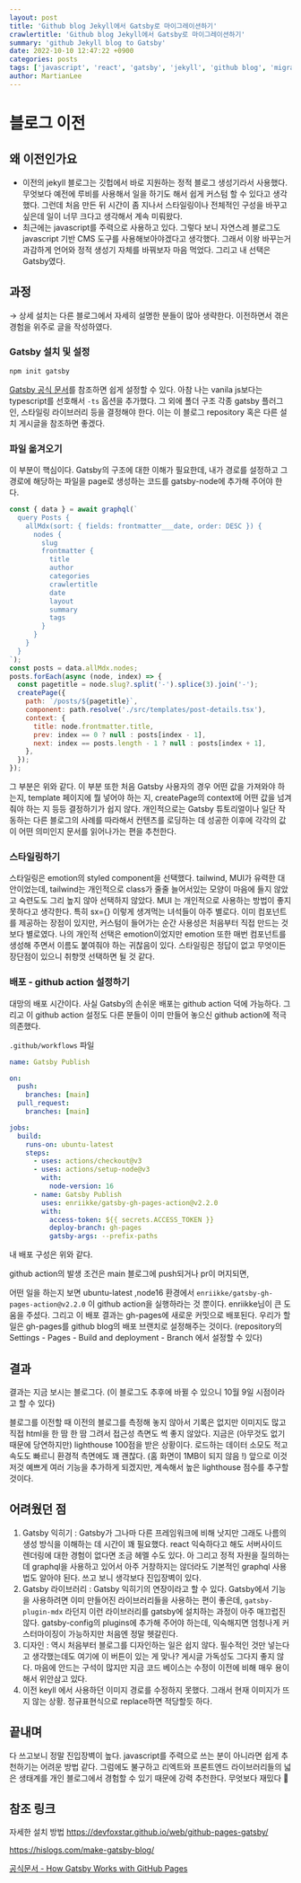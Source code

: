 ```yaml
---
layout: post
title: 'Github blog Jekyll에서 Gatsby로 마이그레이션하기'
crawlertitle: 'Github blog Jekyll에서 Gatsby로 마이그레이션하기'
summary: 'github Jekyll blog to Gatsby'
date: 2022-10-10 12:47:22 +0900
categories: posts
tags: ['javascript', 'react', 'gatsby', 'jekyll', 'github blog', 'migration']
author: MartianLee
---
```


# 블로그 이전

## 왜 이전인가요

- 이전의 jekyll 블로그는 깃헙에서 바로 지원하는 정적 블로그 생성기라서 사용했다. 무엇보다 예전에 루비를 사용해서 일을 하기도 해서 쉽게 커스텀 할 수 있다고 생각했다. 그런데 처음 만든 뒤 시간이 좀 지나서 스타일링이나 전체적인 구성을 바꾸고 싶은데 일이 너무 크다고 생각해서 계속 미뤄왔다.
- 최근에는 javascript를 주력으로 사용하고 있다. 그렇다 보니 자연스레 블로그도 javascript 기반 CMS 도구를 사용해보아야겠다고 생각했다. 그래서 이왕 바꾸는거 과감하게 언어와 정적 생성기 자체를 바꿔보자 마음 먹었다. 그리고 내 선택은 Gatsby였다.

## 과정

→ 상세 설치는 다른 블로그에서 자세히 설명한 분들이 많아 생략한다. 이전하면서 겪은 경험을 위주로 글을 작성하였다.

### Gatsby 설치 및 설정

```bash
npm init gatsby
```

[Gatsby 공식 문서](<[https://www.gatsbyjs.com/docs/quick-start/](https://www.gatsbyjs.com/docs/quick-start/)>)를 참조하면 쉽게 설정할 수 있다. 아참 나는 vanila js보다는 typescript를 선호해서 `-ts` 옵션을 추가했다. 그 외에 폴더 구조 각종 gatsby 플러그인, 스타일링 라이브러리 등을 결정해야 한다. 이는 이 블로그 repository 혹은 다른 설치 게시글을 참조하면 좋겠다.

### 파일 옮겨오기

이 부분이 핵심이다. Gatsby의 구조에 대한 이해가 필요한데, 내가 경로를 설정하고 그 경로에 해당하는 파일을 page로 생성하는 코드를 gatsby-node에 추가해 주어야 한다.

```jsx
const { data } = await graphql(`
  query Posts {
    allMdx(sort: { fields: frontmatter___date, order: DESC }) {
      nodes {
        slug
        frontmatter {
          title
          author
          categories
          crawlertitle
          date
          layout
          summary
          tags
        }
      }
    }
  }
`);
const posts = data.allMdx.nodes;
posts.forEach(async (node, index) => {
  const pagetitle = node.slug?.split('-').splice(3).join('-');
  createPage({
    path: `/posts/${pagetitle}`,
    component: path.resolve('./src/templates/post-details.tsx'),
    context: {
      title: node.frontmatter.title,
      prev: index == 0 ? null : posts[index - 1],
      next: index == posts.length - 1 ? null : posts[index + 1],
    },
  });
});
```

그 부분은 위와 같다. 이 부분 또한 처음 Gatsby 사용자의 경우 어떤 값을 가져와야 하는지, template 페이지에 뭘 넣어야 하는 지, createPage의 context에 어떤 값을 넘겨줘야 하는 지 등등 결정하기가 쉽지 않다. 개인적으로는 Gatsby 튜토리얼이나 일단 작동하는 다른 블로그의 사례를 따라해서 컨텐츠를 로딩하는 데 성공한 이후에 각각의 값이 어떤 의미인지 문서를 읽어나가는 편을 추천한다.

### 스타일링하기

스타일링은 emotion의 styled component을 선택했다. tailwind, MUI가 유력한 대안이었는데, tailwind는 개인적으로 class가 줄줄 늘어서있는 모양이 마음에 들지 않았고 숙련도도 그리 높지 않아 선택하지 않았다. MUI 는 개인적으로 사용하는 방법이 좋지 못하다고 생각한다. 특히 sx={} 이렇게 생겨먹는 녀석들이 아주 별로다. 이미 컴포넌트를 제공하는 장점이 있지만, 커스텀이 들어가는 순간 사용성은 처음부터 직접 만드는 것보다 별로였다. 나의 개인적 선택은 emotion이었지만 emotion 또한 매번 컴포넌트를 생성해 주면서 이름도 붙여줘야 하는 귀찮음이 있다. 스타일링은 정답이 없고 무엇이든 장단점이 있으니 취향껏 선택하면 될 것 같다.

### 배포 - github action 설정하기

대망의 배포 시간이다. 사실 Gatsby의 손쉬운 배포는 github action 덕에 가능하다. 그리고 이 github action 설정도 다른 분들이 이미 만들어 놓으신 github action에 적극 의존했다.

`.github/workflows` 파일

```yaml
name: Gatsby Publish

on:
  push:
    branches: [main]
  pull_request:
    branches: [main]

jobs:
  build:
    runs-on: ubuntu-latest
    steps:
      - uses: actions/checkout@v3
      - uses: actions/setup-node@v3
        with:
          node-version: 16
      - name: Gatsby Publish
        uses: enriikke/gatsby-gh-pages-action@v2.2.0
        with:
          access-token: ${{ secrets.ACCESS_TOKEN }}
          deploy-branch: gh-pages
          gatsby-args: --prefix-paths
```

내 배포 구성은 위와 같다.

github action의 발생 조건은 main 블로그에 push되거나 pr이 머지되면,

어떤 일을 하는지 보면 ubuntu-latest ,node16 환경에서 `enriikke/gatsby-gh-pages-action@v2.2.0` 이 github action을 실행하라는 것 뿐이다. enriikke님이 큰 도움을 주셨다. 그리고 이 배포 결과는 gh-pages에 새로운 커밋으로 배포된다. 우리가 할 일은 gh-pages를 github blog의 배포 브랜치로 설정해주는 것이다. (repository의 Settings - Pages - Build and deployment - Branch 에서 설정할 수 있다)

## 결과

결과는 지금 보시는 블로그다. (이 블로그도 추후에 바뀔 수 있으니 10월 9일 시점이라고 할 수 있다)

블로그를 이전할 때 이전의 블로그를 측정해 놓지 않아서 기록은 없지만 이미지도 많고 직접 html을 한 땀 한 땀 그려서 접근성 측면도 썩 좋지 않았다. 지금은 (아무것도 없기 때문에 당연하지만) lighthouse 100점을 받은 상황이다. 로드하는 데이터 소모도 적고 속도도 빠르니 환경적 측면에도 꽤 괜찮다. (홈 화면이 1MB이 되지 않음 !) 앞으로 이것저것 예쁘게 여러 기능을 추가하게 되겠지만, 계속해서 높은 lighthouse 점수를 추구할 것이다.

## 어려웠던 점

1. Gatsby 익히기 : Gatsby가 그나마 다른 프레임워크에 비해 낫지만 그래도 나름의 생성 방식을 이해하는 데 시간이 꽤 필요했다. react 익숙하다고 해도 서버사이드 렌더링에 대한 경험이 없다면 조금 헤멜 수도 있다. 아 그리고 정적 자원을 질의하는 데 graphql을 사용하고 있어서 아주 거창하지는 않더라도 기본적인 graphql 사용법도 알아야 된다. 쓰고 보니 생각보다 진입장벽이 있다.
2. Gatsby 라이브러리 : Gatsby 익히기의 연장이라고 할 수 있다. Gatsby에서 기능을 사용하려면 이미 만들어진 라이브러리들을 사용하는 편이 좋은데, `gatsby-plugin-mdx` 라던지 이런 라이브러리를 gatsby에 설치하는 과정이 아주 매끄럽진 않다. gatsby-config의 plugins에 추가해 주어야 하는데, 익숙해지면 엄청나게 커스터마이징이 가능하지만 처음엔 정말 헷갈린다.
3. 디자인 : 역시 처음부터 블로그를 디자인하는 일은 쉽지 않다. 필수적인 것만 넣는다고 생각했는데도 여기에 이 버튼이 있는 게 맞나? 게시글 가독성도 그다지 좋지 않다. 마음에 안드는 구석이 많지만 지금 코드 베이스는 수정이 이전에 비해 매우 용이해서 위안삼고 있다.
4. 이전 keyll 에서 사용하던 이미지 경로를 수정하지 못했다. 그래서 현재 이미지가 뜨지 않는 상황. 정규표현식으로 replace하면 적당할듯 하다.

## 끝내며

다 쓰고보니 정말 진입장벽이 높다. javascript를 주력으로 쓰는 분이 아니라면 쉽게 추천하기는 어려운 방법 같다. 그럼에도 불구하고 리엑트와 프론트엔드 라이브러리들의 넓은 생태계를 개인 블로그에서 경험할 수 있기 때문에 강력 추천한다. 무엇보다 재밌다 🤣

## 참조 링크

자세한 설치 방법
https://devfoxstar.github.io/web/github-pages-gatsby/

https://hislogs.com/make-gatsby-blog/

[공식문서 - How Gatsby Works with GitHub Pages](https://www.gatsbyjs.com/docs/how-to/previews-deploys-hosting/how-gatsby-works-with-github-pages/)
